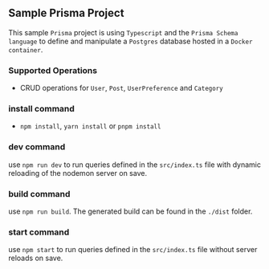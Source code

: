 ## Sample Prisma Project

This sample `Prisma` project is using `Typescript` and the `Prisma Schema language` to define and manipulate a `Postgres` database hosted in a `Docker container`.

### Supported Operations

* CRUD operations for `User`, `Post`, `UserPreference` and `Category`

### install command

* `npm install`, `yarn install` or `pnpm install`

### dev command

use `npm run dev` to run queries defined in the `src/index.ts` file with dynamic reloading of the nodemon server on save.

### build command

use `npm run build`. The generated build can be found in the `./dist` folder.

### start command

use `npm start` to run queries defined in the `src/index.ts` file without server reloads on save.


